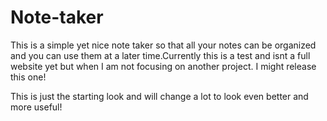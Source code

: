 # Note-taker

This is a simple yet nice note taker so that all your notes can be organized and you can use them at a later time.Currently this is a test and isnt a full 
website yet but when I am not focusing on another project. I might release this one!

This is just the starting look and will change a lot to look even better and more useful!
